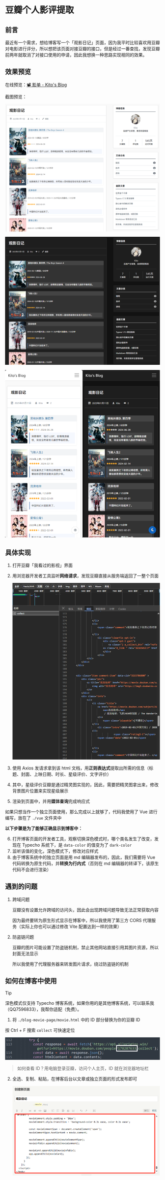# 豆瓣个人影评提取

## 前言

最近有一个需求，想给博客写一个「观影日记」页面，因为我平时比较喜欢用豆瓣对电影进行评分，所以想把该页面对接豆瓣的接口，但是经过一番查找，发现豆瓣前两年就取消了对接口使用的申请，因此我想换一种思路实现相同的效果。

## 效果预览

在线预览：[📽️ 影单 - Kito's Blog](https://blog.yangzirui.cn/movie.html)

截图预览：

![preview-1](./images/preview-1.png)

![preview-2](./images/preview-2.png)

![preview-3](./images/preview-3.png)

## 具体实现

1. 打开豆瓣「我看过的影视」界面

2. 用浏览器开发者工具监听**网络请求**，发现豆瓣直接从服务端返回了一整个页面

   ![豆瓣返回的 HTML](./images/1.png)

3. 使用 Axios 发请求拿到该 html 文档，用**正则表达式**提取出所需的信息（标题、封面、上映日期、时长、星级评价、文字评价）

4. 其中，星级评价豆瓣是通过精灵图实现的，因此，需要把精灵图拿出来，修改背景图片位置来实现星级展示

5. 渲染到页面中，并用**媒体查询**完成响应式

如果只想当作一个独立页面使用，那么完成以上就够了，代码我使用了 Vue 进行编写，放在了 `./vue` 文件夹中

**以下步骤是为了能够正确显示到博客中：**

6. 打开博客页面的开发者工具，观察切换深色模式时，哪个类名发生了改变，发现在 Typecho 系统下，是 `data-color` 的值变为了 `dark-color`
7. 监听该值的变化，深色模式下，修改对应样式
8. 由于博客系统中的独立页面是用 md 编辑器发布的，因此，我们需要将 Vue 代码转换为原生代码，并**转换为行内式**（否则在 md 编辑器的转译下，该原生代码不会进行渲染）

## 遇到的问题

1. 跨域问题

   豆瓣没有设置允许跨域的访问头，因此会出现跨域问题导致无法正常获取内容

   因为最终要转为原生形式显示在博客中，所以我使用了第三方 CORS 代理服务（实际上你也可以通过修改 Vite 配置达到一样的效果）

2. 防盗链问题

   豆瓣的图片可能设置了防盗链机制，禁止其他网站直接引用其图片资源，所以封面无法显示

   所以我使用了代理服务器来转发图片请求，绕过防盗链的机制

## 如何在博客中使用

> [!TIP]
> 深色模式仅支持 Typecho 博客系统，如果你用的是其他博客系统，可以联系我（QQ7596833），我帮你适配（免费）。

1.  将 `./blog-movie-page/movie.html` 中的 ID 部分替换为你的豆瓣 ID

   按 Ctrl + F 搜索 `collect` 可快速定位

   ![修改成你的 ID](./images/2.png)

   > 如何查看 ID？用电脑登录豆瓣，访问个人主页，ID 就在浏览器地址栏

2. 全选、复制、粘贴，在博客后台以文章或独立页面的形式发布即可

   ![作为内容发布](./images/3.png)

